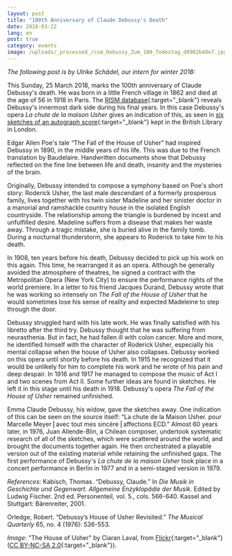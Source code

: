 ```yaml
---
layout: post
title: "100th Anniversary of Claude Debussy's Death"
date: 2018-03-22
lang: en
post: true
category: events
image: /uploads/_processed_/csm_Debussy_Zum_100_Todestag_d0982b48e7.jpg
---
```



_The following post is by Ulrike Schädel, our intern for winter 2018:_

This Sunday, 25 March 2018, marks the 100th anniversary of Claude Debussy's death. He was born in a little French village in 1862 and died at the age of 56 in 1918 in Paris. The [RISM database](https://opac.rism.info/search?View=rism&author=debussy&Language=en){:target="_blank"} reveals Debussy's innermost dark side during his final years. In this case Debussy's opera _La chute de la maison Usher_ gives an indication of this, as seen in [six sketches of an autograph score](https://opac.rism.info/search?id=806250140&Language=en){:target="_blank"} kept in the British Library in London.

Edgar Allen Poe's tale “The Fall of the House of Usher” had inspired Debussy in 1890, in the middle years of his life. This was due to the French translation by Baudelaire. Handwritten documents show that Debussy reflected on the fine line between life and death, insanity and the mysteries of the brain.

Originally, Debussy intended to compose a symphony based on Poe's short story: Roderick Usher, the last male descendant of a formerly prosperous family, lives together with his twin sister Madeline and her sinister doctor in a manorial and ramshackle country house in the isolated English countryside. The relationship among the triangle is burdened by incest and unfulfilled desire. Madeline suffers from a disease that makes her waste away. Through a tragic mistake, she is buried alive in the family tomb. During a nocturnal thunderstorm, she appears to Roderick to take him to his death.

In 1908, ten years before his death, Debussy decided to pick up his work on this again. This time, he rearranged it as an opera. Although he generally avoided the atmosphere of theatres, he signed a contract with the Metropolitan Opera (New York City) to ensure the performance rights of the world premiere. In a letter to his friend Jacques Durand, Debussy wrote that he was working so intensely on _The Fall of the House of Usher_ that he would sometimes lose his sense of reality and expected Madeleine to step through the door.

Debussy struggled hard with his late work. He was finally satisfied with his libretto after the third try. Debussy thought that he was suffering from neurasthenia. But in fact, he had fallen ill with colon cancer. More and more, he identified himself with the character of Roderick Usher, especially his mental collapse when the house of Usher also collapses. Debussy worked on this opera until shortly before his death. In 1915 he recognized that it would be unlikely for him to complete his work and he wrote of his pain and deep despair. In 1916 and 1917 he managed to compose the music of Act I and two scenes from Act II. Some further ideas are found in sketches. He left it in this stage until his death in 1918. Debussy's opera _The Fall of the House of Usher_ remained unfinished.

Emma Claude Debussy, his widow, gave the sketches away. One indication of this can be seen on the source itself: “La chute de la Maison Usher. pour Marcelle Meyer ⎜avec tout mes sincère ⎜affections ECD.” Almost 60 years later, in 1976, Juan Allende-Blin, a Chilean composer, undertook systematic research of all of the sketches, which were scattered around the world, and brought the documents together again. He then orchestrated a playable version out of the existing material while retaining the unfinished gaps. The first performance of Debussy's _La chute de la maison Usher_ took place in a concert performance in Berlin in 1977 and in a semi-staged version in 1979.

_References_:
Kabisch, Thomas. “Debussy, Claude.” In _Die Musik in Geschichte und Gegenwart. Allgemeine Enzyklopädie der Musik_. Edited by Ludwig Fischer. 2nd ed. Personenteil, vol. 5., cols. 566-640. Kassel and Stuttgart: Bärenreiter, 2001.

Orledge, Robert. “Debussy’s House of Usher Revisited.” _The Musical Quarterly_ 65, no. 4 (1976): 536-553.

_Image_: "The House of Usher" by Ciaran Laval, from [Flickr](https://www.flickr.com/photos/ciaran_laval/19019843280/){:target="_blank"} ([CC BY-NC-SA 2.0](https://creativecommons.org/licenses/by-nc-sa/2.0/){:target="_blank"}).



<script type="text/javascript">var switchTo5x=true;</script><script type="text/javascript" src="http://w.sharethis.com/button/buttons.js"></script><script type="text/javascript">stLight.options({publisher: "9b601438-1ce1-49d8-bfd7-9cff5df54c17", doNotHash: false, doNotCopy: false, hashAddressBar: false});</script>